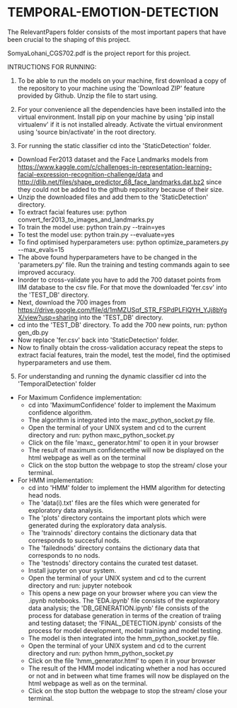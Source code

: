 # TEMPORAL-EMOTION-DETECTION

The RelevantPapers folder consists of the most important papers that have been crucial to the shaping of this project.

SomyaLohani_CGS702.pdf is the project report for this project.


INTRUCTIONS FOR RUNNING:

1. To be able to run the models on your machine, first download a copy of the repository to your machine using the 'Download ZIP' feature provided by Github. Unzip the file to start using.

2. For your convenience all the dependencies have been installed into the virtual environment. Install pip on your machine by using 'pip install virtualenv' if it is not installed already. Activate the virtual environment using 'source bin/activate' in the root directory.

4. For running the static classifier cd into the 'StaticDetection' folder.
  - Download Fer2013 dataset and the Face Landmarks models from https://www.kaggle.com/c/challenges-in-representation-learning-facial-expression-recognition-challenge/data and http://dlib.net/files/shape_predictor_68_face_landmarks.dat.bz2 since they could not be added to the github repository because of their size. 
  - Unzip the downloaded files and add them to the 'StaticDetection' directory.
  - To extract facial features use: python convert_fer2013_to_images_and_landmarks.py
  - To train the model use: python train.py --train=yes
  - To test the model use: python train.py --evaluate=yes
  - To find optimised hyperparameters use: python optimize_parameters.py --max_evals=15
  - The above found hyperparameters have to be changed in the 'parameters.py' file. Run the training and testing commands again to see improved accuracy.
  - Inorder to cross-validate you have to add the 700 dataset points from IIM database to the csv file. For that move the downloaded 'fer.csv' into the 'TEST_DB' directory. 
  - Next, download the 700 images from https://drive.google.com/file/d/1mMZUSqf_STR_FSPdPLFlQYH_YJj8bYgX/view?usp=sharing into the 'TEST_DB' directory.
  - cd into the 'TEST_DB' directory. To add the 700 new points, run: python gen_db.py
  - Now replace 'fer.csv' back into 'StaticDetection' folder.
  - Now to finally obtain the cross-validation accuracy repeat the steps to extract facial features, train the model, test the model, find the optimised hyperparameters and use them. 
 
5. For understanding and running the dynamic classifier cd into the 'TemporalDetection' folder
  - For Maximum Confidence implementation:
    - cd into 'MaximumConfidence' folder to implement the Maximum confidence algorithm.
    - The algorithm is integrated into the maxc_python_socket.py file.
    - Open the terminal of your UNIX system and cd to the current directory and run: python maxc_python_socket.py
    - Click on the file 'maxc_ generator.html' to open it in your browser 
    - The result of maximum confidencethe will now be displayed on the html webpage as well as on the terminal
    - Click on the stop button the webpage to stop the stream/ close your terminal.
  - For HMM implementation:
    - cd into 'HMM' folder to implement the HMM algorithm for detecting head nods.
    - The 'data(i).txt' files are the files which were generated for exploratory data analysis.
    - The 'plots' directory contains the important plots which were generated during the exploratory data analysis.
    - The 'trainnods' directory contains the dictionary data that corresponds to succesful nods.
    - The 'failednods' directory contains the dictionary data that corresponds to no nods.
    - The 'testnods' directory contains the curated test dataset. 
    - Install jupyter on your system. 
    - Open the terminal of your UNIX system and cd to the current directory and run: jupyter notebook
    - This opens a new page on your browser where you can view the .ipynb notebooks. The 'EDA.ipynb' file consists of the exploratory data analysis; the 'DB_GENERATION.ipynb' file consists of the process for database generation in terms of the creation of traiing and testing dataset; the 'FINAL_DETECTION.ipynb' consists of the process for model development, model training and model testing.
    - The model is then integrated into the hmm_python_socket.py file.
    - Open the terminal of your UNIX system and cd to the current directory and run: python hmm_python_socket.py
    - Click on the file 'hmm_generator.html' to open it in your browser 
    - The result of the HMM model indicating whether a nod has occured or not and in between what time frames will now be displayed on the html webpage as well as on the terminal. 
    - Click on the stop button the webpage to stop the stream/ close your terminal.
